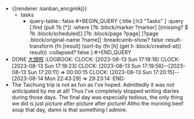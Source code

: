 - {{renderer :kanban_encgmikj}}
	- tasks
		- query-table:: false
		  #+BEGIN_QUERY
		  {:title [:h3 "Tasks" ]
		  :query [:find (pull ?b [*])
		  :where
		    [?b :block/marker ?marker]
		    [(missing? $ ?b :block/scheduled)]
		    [?b :block/page ?page]
		    [?page :block/original-name ?name]]
		  :breadcumb-show? false
		  :result-transform (fn [result]
		  (sort-by (fn [h]
		  (get h :block/created-at)) result))
		  :collapsed? false
		  }
		  #+END_QUERY
- DONE [大頭照](https://docs.google.com/forms/d/e/1FAIpQLSe5S3heavgNdj25NV4bj2q0pTYoh1ZEVJ781-Qnc92Zf56fJA/viewform)
  :LOGBOOK:
  CLOCK: [2023-08-13 Sun 17:18:18]
  CLOCK: [2023-08-13 Sun 17:18:23]
  CLOCK: [2023-08-13 Sun 17:19:56]--[2023-08-13 Sun 17:20:11] =>  00:00:15
  CLOCK: [2023-08-13 Sun 17:20:15]--[2023-08-14 Mon 22:43:29] =>  29:23:14
  :END:
- The Taichung trip is not as fun as I've hoped. Admittedly it was not anticipated by me at all! Thus I've completely stopped writing diaries during those days. The final day was especially tedious, the only thing we did is just picture after picture after picture! Altho the morning beef soup that day, damn is that something I admire.